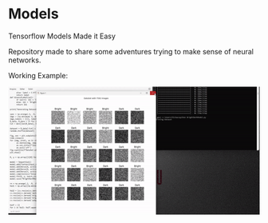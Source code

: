# Models
Tensorflow Models Made it Easy

Repository made to share some adventures trying to make sense of neural networks.

Working Example:

![](ezgif.com-video-to-gif.gif)
